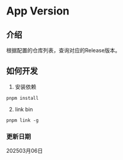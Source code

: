 # App Version

## 介绍

根据配置的仓库列表，查询对应的Release版本。

## 如何开发

1. 安装依赖

```shell
pnpm install
```

2. link bin

```shell
pnpm link -g
```

### 更新日期

202503月06日
